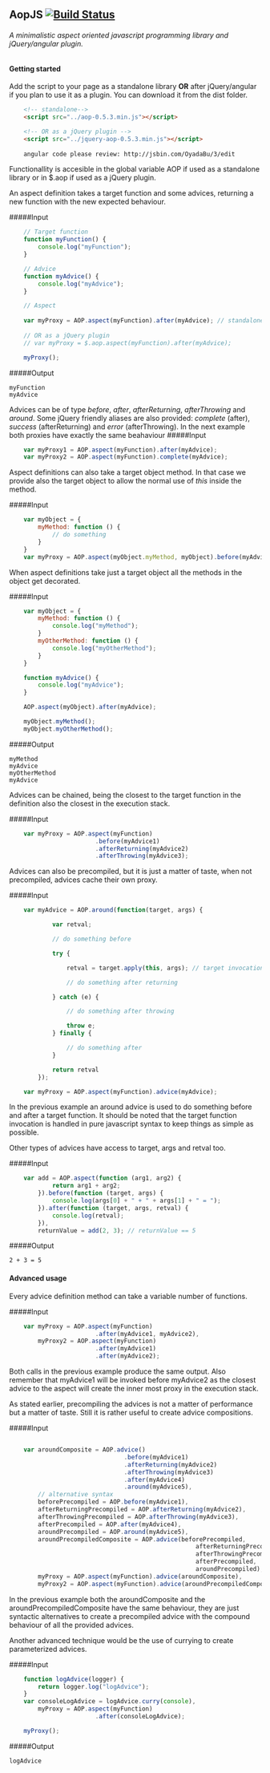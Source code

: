 ## AopJS [![Build Status](https://travis-ci.org/victorcastroamigo/aopjs.png?branch=master)](https://travis-ci.org/victorcastroamigo/aopjs)

###### A minimalistic aspect oriented javascript programming library and jQuery/angular plugin.

#### Getting started

Add the script to your page as a standalone library **OR** after jQuery/angular if you plan to use it as a plugin. You can download it from the dist folder.

```html
    <!-- standalone-->
    <script src="../aop-0.5.3.min.js"></script>

    <!-- OR as a jQuery plugin -->
    <script src="../jquery-aop-0.5.3.min.js"></script>
    
    angular code please review: http://jsbin.com/OyadaBu/3/edit
```

Functionallity is accesible in the global variable AOP if used as a standalone library or in $.aop if used as a jQuery plugin.

An aspect definition takes a target function and some advices, returning a new function with the new expected behaviour.

#####Input
```javascript
    // Target function
    function myFunction() {
        console.log("myFunction");
    }

    // Advice
    function myAdvice() {
        console.log("myAdvice");
    }

    // Aspect
    
    var myProxy = AOP.aspect(myFunction).after(myAdvice); // standalone
    
    // OR as a jQuery plugin
    // var myProxy = $.aop.aspect(myFunction).after(myAdvice);

    myProxy();
```
#####Output
```
myFunction
myAdvice
```

Advices can be of type *before*, *after*, *afterReturning*, *afterThrowing* and *around*. Some jQuery friendly aliases are also provided: *complete* (after), *success* (afterReturning) and *error* (afterThrowing). In the next example both proxies have exactly the same beahaviour
#####Input
```javascript
    var myProxy1 = AOP.aspect(myFunction).after(myAdvice);
    var myProxy2 = AOP.aspect(myFunction).complete(myAdvice);
```

Aspect definitions can also take a target object method. In that case we provide also the target object to allow the normal use of *this* inside the method.

#####Input
```javascript
    var myObject = {
        myMethod: function () {
            // do something
        }
    }
    var myProxy = AOP.aspect(myObject.myMethod, myObject).before(myAdvice);
```

When aspect definitions take just a target object all the methods in the object get decorated.

#####Input
```javascript
    var myObject = {
        myMethod: function () {
            console.log("myMethod");
        }
        myOtherMethod: function () {
            console.log("myOtherMethod");
        }
    }

    function myAdvice() {
        console.log("myAdvice");
    }

    AOP.aspect(myObject).after(myAdvice);

    myObject.myMethod();
    myObject.myOtherMethod();
```
#####Output
```
myMethod
myAdvice
myOtherMethod
myAdvice
```

Advices can be chained, being the closest to the target function in the definition  also the closest in the execution stack.

#####Input
```javascript
    var myProxy = AOP.aspect(myFunction)
                        .before(myAdvice1)
                        .afterReturning(myAdvice2)
                        .afterThrowing(myAdvice3);
```

Advices can also be precompiled, but it is just a matter of taste, when not precompiled, advices cache their own proxy.

#####Input
```javascript    
    var myAdvice = AOP.around(function(target, args) {

            var retval;

            // do something before

            try {

                retval = target.apply(this, args); // target invocation

                // do something after returning

            } catch (e) {

                // do something after throwing

                throw e;
            } finally {

                // do something after
            }

            return retval
        });

    var myProxy = AOP.aspect(myFunction).advice(myAdvice);
```

In the previous example an around advice is used to do something before and after a target function. It should be noted that the target function invocation is handled in pure javascript syntax to keep things as simple as possible.

Other types of advices have access to target, args and retval too.

#####Input
```javascript
    var add = AOP.aspect(function (arg1, arg2) {
            return arg1 + arg2;
        }).before(function (target, args) {
            console.log(args[0] + " + " + args[1] + " = ");
        }).after(function (target, args, retval) {
            console.log(retval);
        }),
        returnValue = add(2, 3); // returnValue == 5
```
#####Output
```
2 + 3 = 5
```

#### Advanced usage

Every advice definition method can take a variable number of functions.

#####Input
```javascript
    var myProxy = AOP.aspect(myFunction)
                        .after(myAdvice1, myAdvice2),
        myProxy2 = AOP.aspect(myFunction)
                        .after(myAdvice1)
                        .after(myAdvice2);
```

Both calls in the previous example produce the same output. Also remember that myAdvice1 will be invoked before myAdvice2 as the closest advice to the aspect will create the inner most proxy in the execution stack. 

As stated earlier, precompiling the advices is not a matter of performance but a matter of taste. Still it is rather useful to create advice compositions.

#####Input
```javascript

    var aroundComposite = AOP.advice()
                                .before(myAdvice1)
                                .afterReturning(myAdvice2)
                                .afterThrowing(myAdvice3)
                                .after(myAdvice4)
                                .around(myAdvice5),
        // alternative syntax                        
        beforePrecompiled = AOP.before(myAdvice1),
        afterReturningPrecompiled = AOP.afterReturning(myAdvice2),
        afterThrowingPrecompiled = AOP.afterThrowing(myAdvice3),
        afterPrecompiled = AOP.after(myAdvice4),
        aroundPrecompiled = AOP.around(myAdvice5),
        aroundPrecompiledComposite = AOP.advice(beforePrecompiled,
                                                    afterReturningPrecompiled,
                                                    afterThrowingPrecompiled,
                                                    afterPrecompiled,
                                                    aroundPrecompiled),
        myProxy = AOP.aspect(myFunction).advice(aroundComposite),
        myProxy2 = AOP.aspect(myFunction).advice(aroundPrecompiledComposite);
```

In the previous example both the aroundComposite and the aroundPrecompiledComposite have the same behaviour, they are just syntactic alternatives to create a precompiled advice with the compound behaviour of all the provided advices.

Another advanced technique would be the use of currying to create parameterized advices.

#####Input
```javascript
    function logAdvice(logger) {
        return logger.log("logAdvice");
    }
    var consoleLogAdvice = logAdvice.curry(console),
        myProxy = AOP.aspect(myFunction)
                        .after(consoleLogAdvice);

    myProxy();
```
#####Output
```
logAdvice
```


